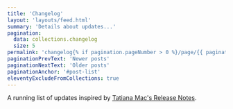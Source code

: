 ```yaml
---
title: 'Changelog'
layout: 'layouts/feed.html'
summary: 'Details about updates...'
pagination:
  data: collections.changelog
  size: 5
permalink: 'changelog{% if pagination.pageNumber > 0 %}/page/{{ pagination.pageNumber }}{% endif %}/index.html'
paginationPrevText: 'Newer posts'
paginationNextText: 'Older posts'
paginationAnchor: '#post-list'
eleventyExcludeFromCollections: true
---
```

A running list of updates inspired by [Tatiana Mac's Release Notes](https://tatianamac.com//release-notes).
